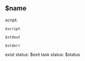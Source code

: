 ## $name

script: 

    $script

    $stdout

    $stderr

exist status: $exit
task status: $status


